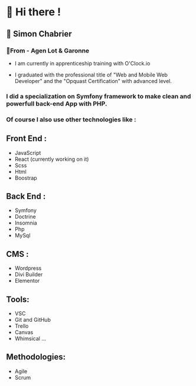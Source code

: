 #  👋 Hi there !
## 🧐 Simon Chabrier
### 📍From - Agen Lot & Garonne

- I am currently in apprenticeship training with O'Clock.io

- I graduated with the professional title of "Web and Mobile Web Developer" and the "Opquast Certification" with advanced level.

### I did a specialization on Symfony framework to make clean and powerfull back-end App with PHP.

### Of course I also use other technologies like :

## Front End :
- JavaScript
- React (currently working on it)
- Scss
- Html
- Boostrap

## Back End :
- Symfony
- Doctrine
- Insomnia
- Php
- MySql

## CMS :
- Wordpress
- Divi Builder
- Elementor

## Tools:
- VSC
- Git and GitHub
- Trello
- Canvas
- Whimsical ...

## Methodologies:
- Agile
- Scrum


